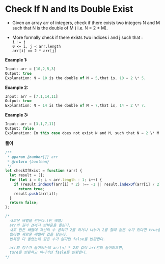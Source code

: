 # Check If N and Its Double Exist

- Given an array arr of integers, check if there exists two integers N and M such that N is the double of M ( i.e. N = 2 \* M).

- More formally check if there exists two indices i and j such that : <br/>
  `i != j` <br/>
  `0 <= i, j < arr.length`<br/>
  `arr[i] == 2 * arr[j]`

<b>Example 1:</b>

```js
Input: arr = [10,2,5,3]
Output: true
Explanation: N = 10 is the double of M = 5,that is, 10 = 2 \* 5.
```

<b>Example 2:</b>

```js
Input: arr = [7,1,14,11]
Output: true
Explanation: N = 14 is the double of M = 7,that is, 14 = 2 \* 7.
```

<b>Example 3:</b>

```js
Input: arr = [3,1,7,11]
Output: false
Explanation: In this case does not exist N and M, such that N = 2 \* M.
```

<b>풀이</b>

```js
/**
 * @param {number[]} arr
 * @return {boolean}
 */
let checkIfExist = function (arr) {
  let result = [];
  for (let i = 0; i < arr.length - 1; i++) {
    if (result.indexOf(arr[i] * 2) !== -1 || result.indexOf(arr[i] / 2) !== -1)
      return true;
    result.push(arr[i]);
  }
  return false;
};

/*
  새로운 배열을 만든다.(빈 배열)
  arr의 길이 전까지 반복문을 돌린다.
  새로 만든 배열에 자신의 수 곱하기 2를 하거나 나누기 2를 할때 같은 수가 있다면 true를 반환한다.
  없다면 새로운 배열에 값을 담는다.
  반복문 다 돌렸는데 같은 수가 없다면 false를 반환한다.

  arr의 정수가 들어있는데 arr[n] * 2의 값이 arr안의 들어있으면,
  ture를 반환하고 아니라면 fasle를 반환한다.
*/
```
